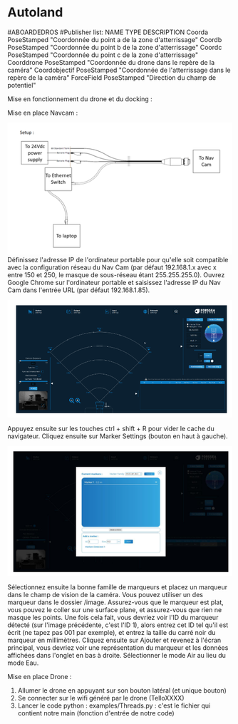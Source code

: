 # Autoland
#ABOARDEDROS
#Publisher list:
NAME     	      TYPE     	      DESCRIPTION
Coorda   	      PoseStamped     "Coordonnée du point a de la zone d'atterrissage"
Coordb   	      PoseStamped     "Coordonnée du point b de la zone d'atterrissage"
Coordc   	      PoseStamped     "Coordonnée du point c de la zone d'atterrissage"
Coorddrone      PoseStamped     "Coordonnée du drone dans le repère de la caméra"
Coordobjectif   PoseStamped     "Coordonnée de l'atterrissage dans le repère de la caméra"
ForceField      PoseStamped     "Direction du champ de potentiel"

Mise en fonctionnement du drone et du  docking : 

Mise en place Navcam : 

![branchement_na](https://github.com/MaxLgy/Autoland/blob/main/images/branchement_Navcam.png)
Définissez l'adresse IP de l'ordinateur portable pour qu'elle soit compatible avec la configuration réseau du Nav Cam (par défaut 192.168.1.x avec x entre 150 et 250, le masque de sous-réseau étant 255.255.255.0). Ouvrez Google Chrome sur l'ordinateur portable et saisissez l'adresse IP du Nav Cam dans l'entrée URL (par défaut 192.168.1.85).

![page_démarrage](https://github.com/MaxLgy/Autoland/blob/main/images/page_demarrage.png)

Appuyez ensuite sur les touches ctrl + shift + R pour vider le cache du navigateur. Cliquez ensuite sur Marker Settings (bouton en haut à gauche).

![choix_marker](https://github.com/MaxLgy/Autoland/blob/main/images/choix_marker.png)

Sélectionnez ensuite la bonne famille de marqueurs et placez un marqueur dans le champ de vision de la caméra. Vous pouvez utiliser un des marqueur dans le dossier /image. Assurez-vous que le marqueur est plat, vous pouvez le coller sur une surface plane, et assurez-vous que rien ne masque les points. Une fois cela fait, vous devriez voir l'ID du marqueur détecté (sur l'image précédente, c'est l'ID 1), alors entrez cet ID tel qu'il est écrit (ne tapez pas 001 par exemple), et entrez la taille du carré noir du marqueur en millimètres. Cliquez ensuite sur Ajouter et revenez à l'écran principal, vous devriez voir une représentation du marqueur et les données affichées dans l'onglet en bas à droite. Sélectionner le mode Air au lieu du mode Eau.

Mise en place Drone : 

1. Allumer le drone en appuyant sur son bouton latéral (et unique bouton)
2. Se connecter sur le wifi généré par le drone (TelloXXXX) 
3. Lancer le code python : examples/Threads.py : c'est le fichier qui contient notre main (fonction d'entrée de notre code)
